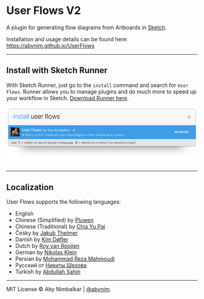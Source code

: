 # User Flows V2
A plugin for generating flow diagrams from Artboards in [Sketch](http://www.bohemiancoding.com/sketch/).  

Installation and usage details can be found here: https://abynim.github.io/UserFlows

---

## Install with Sketch Runner
With Sketch Runner, just go to the `install` command and search for `User Flows`. Runner allows you to manage plugins and do much more to speed up your workflow in Sketch. [Download Runner here](http://www.sketchrunner.com).

![Runner Screenshot](user-flows-runner.png?raw=true)

---

## Localization
User Flows supports the following languages:  

- English
- Chinese (Simplified) by [Pluwen](https://twitter.com/pluwen)
- Chinese (Traditional) by [Chia Yu Pai](https://github.com/fantasywind)
- Česky by [Jakub Theimer](http://madnest.co)
- Danish by [Kim Døfler](http://doefler.com)
- Dutch by [Roy van Roojien](http://www.royvanrooijen.nl)
- German by [Nikolas Klein](https://twitter.com/nikolasklein)
- Persian by [Mohammad Reza Mahmoudi](http://www.rezamahmoudi.ir)
- Русский от [Никиты Шехова](https://t.me/NikitaShekhov)
- Turkish by [Abdullah Şahin](https://twitter.com/mrabdullahsahin)

---

MIT License © Aby Nimbalkar | [@abynim](http://twitter.com/abynim).
